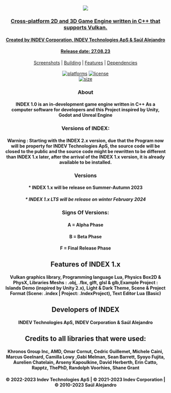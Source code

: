 <h1 align="center" style="border-bottom: none;">
  <a href="https://github.com/jmorton06/Lumos/"><img src="https://github.com/INDEV-Technologies/INDEX-1.x/assets/126918321/f6fd2b15-fe0a-4396-8be3-76771dad7969"</a>
</h1>
<h3 align="center">Cross-platform 2D and 3D Game Engine written in C++ that supports Vulkan.</h3>
   <h4 align="center">Created by INDEV Corporation, INDEV Technologies ApS & Saúl Alejandro</h4>
      <h4 align="center">Release date: 27.08.23</h4>
<p align="center">
  <a href="#screenshots">Screenshots</a> |
  <a href="#building-🔨">Building</a> |
  <a href="#features">Features</a> |
  <a href="#dependencies">Dependencies</a>
<br/>
<br/>
<a href=""><img alt="platforms" src="https://img.shields.io/badge/Platforms-Windows%20%7C%20Linux%20%7C%20macOS%20%7C%20iOS-blue?style=flat-square"/></a>
<a href="https://github.com/jmorton06/Lumos/blob/master/LICENSE"><img alt="license" src="https://img.shields.io/github/license/jmorton06/Lumos?style=flat-square"/></a>
<br/>
<a href=""><img alt="size" src="https://img.shields.io/github/repo-size/INDEV-Technologies/INDEX-1.x?style=flat-square"/></a>
 <h3 align="center">About</h3>
   <h4 align="center">INDEX 1.0 is an in-development game engine written in C++ As a computer software for developers and this Project inspired by Unity, Godot and Unreal Engine</h4>
<h3 align="center">Versions of INDEX:</h3>
  <h4 align="center">Warning : Starting with the INDEX 2.x version, due that the Program now will be property for INDEV Technologies ApS, the source code will be closed to the public and the source code might be rewritten to be different than INDEX 1.x later, after the arrival of the INDEX 1.x version, it is already available to be installed.</h4>

<h3 align="center">Versions</h3>
  <h4 align="center">* INDEX 1.x will be release on Summer-Autumn 2023</h4>
     <h5 align="center">* INDEX 1.x LTS will be release on winter February 2024</h4>

<h3 align="center">Signs Of Versions:</h3>
  <h4 align="center">A = Alpha Phase</h4>
  <h4 align="center">B = Beta Phase</h4>
  <h4 align="center">F = Final Release Phase</h4>

<h2 align="center">Features of INDEX 1.x</h3>
  <h4 align="center">Vulkan graphics library, Programming language Lua, Physics Box2D & PhysX, Libraries Meshs : .obj, .fbx, glft, glsl & glb,Example Project : Islands Demo (inspired by Unity 2.x), Light & Dark Theme, Scene & Project Format (Scene: .index | Project: .IndexProject), Text Editor Lua (Basic)</h4>
<h2 align="center">Developers of INDEX</h3>
  <h4 align="center">INDEV Technologies ApS, INDEV Corporation & Saúl Alejandro</h4>

<h2 align="center">Credits to all libraries that were used:</h3>
  <h4 align="center">Khronos Group Inc, AMD, Omar Cornut, Cedric Guillemet, Michele Caini, Marcus Geelnard, Camilla Lowy ,Gabi Melman, Sean Barrett, Syoyo Fujita, Aurelien Chatelain, Arseny Kapoulkine, David Herberth, Erin Catto, Rapptz, ThePhD, Randolph Voorhies, Shane Grant</h4>
<h4 align="center">© 2022-2023 Indev Technologies ApS | © 2021-2023 Indev Corporation | © 2010-2023 Saúl Alejandro</h4>
<br/>
</p>
